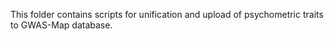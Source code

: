 This folder contains scripts for unification and upload of psychometric traits to GWAS-Map database.
